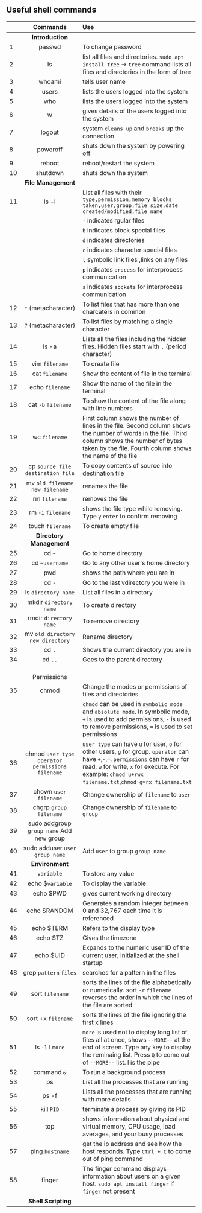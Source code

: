 ## Useful shell commands

| | Commands | Use |
|:--|:--:|:--|
|| <b>Introduction</b> ||
|1| passwd | To change password |
|2| ls | list all files and directories. `sudo apt install tree` -> `tree` command lists all files and directories in the form of tree |
|3| whoami | tells user name |
|4| users | lists the users logged into the system |
|5| who | lists the users logged into the system |
|6| w | gives details of the users logged into the system |
|7| logout | system `cleans up` and `breaks` up the connection |
|8| poweroff | shuts down the system by powering off |
|9| reboot | reboot/restart the system |
|10| shutdown | shuts down the system |
|| <b>File Management</b> ||
|11| ls -l | List all files with their `type,permission,memory blocks taken,user,group,file size,date created/modified,file name`|
||| `-` indicates rgular files |
||| `b` indicates block special files |
||| `d` indicates directories |
||| `c` indicates character special files |
||| `l` symbolic link files ,links on any files |
||| `p` indicates `process` for interprocess communication |
||| `s` indicates `sockets` for interprocess communication |
|12| `*` (metacharacter) | To list files that has more than one charcaters in common |
|13| `?` (metacharacter) | To list files by matching a single character |
|14| ls -a | Lists all the files including the hidden files. Hidden files start with `.` (period character) |
|15| vim `filename` | To create file |
|16| cat `filename` | Show the content of file in the terminal |
|17| echo `filename` | Show the name of the file in the terminal |
|18| cat `-b` `filename` | To show the content of the file along with line numbers |
|19| wc `filename` | First column shows the number of lines in the file. Second column shows the number of words in the file. Third column shows the number of bytes taken by the file. Fourth column shows the name of the file |
|20| cp `source file` `destination file` | To copy contents of source into destination file |
|21| mv `old filename` `new filename` | renames the file |
|22| rm `filename` | removes the file |
|23| rm `-i` `filename` | shows the file type while removing. Type `y` `enter` to confirm removing |
|24| touch `filename` | To create empty file |
|| <b>Directory Management</b> ||
|25| cd `~` | Go to home directory |
|26| cd `~username` | Go to any other user's home directory |
|27| pwd | shows the path where you are in |
|28| cd `-` | Go to the last vdirectory you were in |
|29| ls `directory name` | List all files in a directory |
|30| mkdir `directory name` | To create directory |
|31| rmdir `directory name` | To remove directory |
|32| mv `old directory` `new directory` | Rename directory |
|33| cd `.` | Shows the current directory you are in |
|34| cd `..` | Goes to the parent directory |
|| <br>Permissions</br> ||
|35| chmod | Change the modes or permissions of files and directories |
||| `chmod` can be used in `symbolic mode` and `absolute mode`. In symbolic mode, `+` is used to add permissions, `-` is used to remove permissions, `=` is used to set permissions |
|36| chmod `user type` `operator` `permissions`  `filename` | `user type` can have `u` for user, `o` for other users, `g` for group. `operator` can have `+`,`-`,`=`. `permissions` can have `r` for read, `w` for write, `x` for execute. For example: `chmod u+rwx filename.txt`,`chmod g=rx filename.txt` |
|37| chown `user` `filename` | Change ownership of `filename` to `user` |
|38| chgrp `group` `filename` | Change ownership of `filename` to `group` |
|39| sudo addgroup `group name` Add new group |
|40| sudo adduser `user` `group name` | Add `user` to group `group name` |
|| <b>Environment</b> ||
|41| `variable` | To store any value |
|42| echo $`variable` | To display the variable |
|43| echo $PWD | gives current working directory |
|44| echo $RANDOM | Generates a random integer between 0 and 32,767 each time it is referenced |
|45| echo $TERM | Refers to the display type |
|46| echo $TZ | Gives the timezone |
|47| echo $UID | Expands to the numeric user ID of the current user, initialized at the shell startup |
|48| grep `pattern` `files` | searches for a pattern in the files |
|49| sort `filename` | sorts the lines of the file alphabetically or numerically. sort `-r` `filename` reverses the order in which the lines of the file are sorted |
|50| sort +x `filename` | sorts the lines of the file ignoring the first x lines |
|51| ls `-l` l `more` | `more` is used not to display long list of files all at once, shows `--MORE--` at the end of screen. Type any key to display the reminaing list. Press `Q` to come out of `--MORE--` list. l is the pipe | 
|52| command `&` | To run a background process |
|53| ps | List all the processes that are running |
|54| ps -f | Lists all the processes that are running with more details |
|55| kill `PID` | terminate a process by giving its PID |
|56| top | shows information about physical and virtual memory, CPU usage, load averages, and your busy processes |
|57| ping `hostname` | get the ip address and see how the host responds. Type `Ctrl + C` to come out of ping command |
|58| finger | The finger command displays information about users on a given host. `sudo apt install finger` if `finger` not present |
|| <b>Shell Scripting<b> ||





